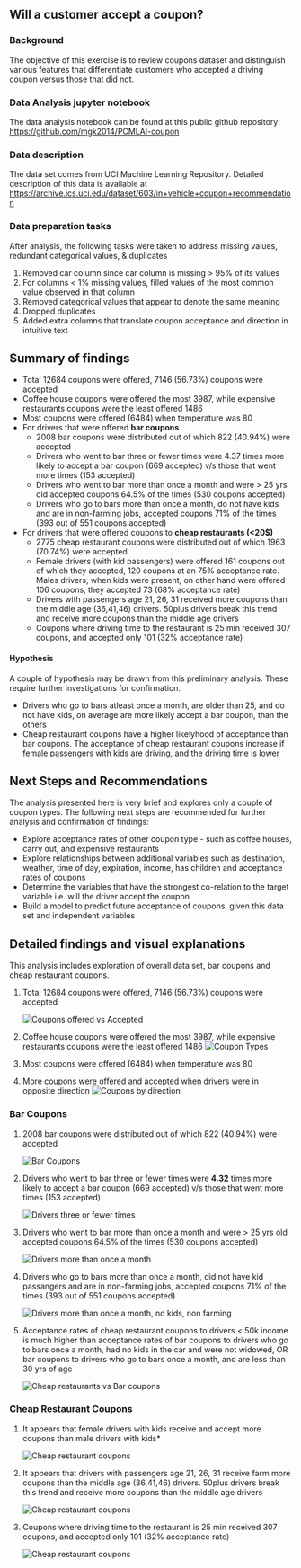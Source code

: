 ## Will a customer accept a coupon?

### Background

The objective of this exercise is to review coupons dataset and  distinguish various features that differentiate customers who accepted a driving coupon versus those that did not. 

### Data Analysis jupyter notebook
The data analysis notebook can be found at this public github repository:
https://github.com/mgk2014/PCMLAI-coupon

### Data description
The data set comes from UCI Machine Learning Repository. Detailed description of this data is available at https://archive.ics.uci.edu/dataset/603/in+vehicle+coupon+recommendation

### Data preparation tasks
After analysis, the following tasks were taken to address missing values, redundant categorical values, & duplicates
1. Removed car column since car column is missing > 95% of its values
2. For columns < 1% missing values, filled values of the most common value observed in that column
3. Removed categorical values that appear to denote the same meaning
4. Dropped duplicates
5. Added extra columns that translate coupon acceptance and direction in intuitive text

## Summary of findings

- Total 12684 coupons were offered, 7146 (56.73%) coupons were accepted 
- Coffee house coupons were offered the most 3987, while expensive restaurants coupons were the least offered 1486
- Most coupons were offered (6484) when temperature was 80
- For drivers that were offered **bar coupons**
    - 2008 bar coupons were distributed out of which 822 (40.94%) were accepted
    - Drivers who went to bar three or fewer times were 4.37 times more likely to accept a bar coupon (669 accepted) v/s those that went more times (153 accepted)
    - Drivers who went to bar more than once a month and were > 25 yrs old accepted coupons 64.5% of the times (530 coupons accepted)
    - Drivers who go to bars more than once a month, do not have kids and are in non-farming jobs, accepted coupons 71% of the times (393 out of 551 coupons accepted)
 - For drivers that were offered coupons to **cheap restaurants (<20$)**
    - 2775 cheap restaurant coupons were distributed out of which 1963 (70.74%) were accepted
    - Female drivers (with kid passengers) were offered 161 coupons out of which they accepted, 120 coupons at an 75% acceptance rate. Males drivers, when kids were present, on other hand were offered 106 coupons, they accepted 73 (68% acceptance rate)
    - Drivers with passengers age 21, 26, 31 received more coupons than the middle age (36,41,46) drivers. 50plus drivers break this trend and receive more coupons than the middle age drivers
    - Coupons where driving time to the restaurant is 25 min received 307 coupons, and accepted only 101 (32% acceptance rate)
    
 #### Hypothesis

A couple of hypothesis may be drawn from this preliminary analysis. These require further investigations for confirmation.

- Drivers who go to bars atleast once a month, are older than 25, and do not have kids, on average are more likely accept a bar coupon, than the others
- Cheap restaurant coupons have a higher likelyhood of acceptance than bar coupons. The acceptance of cheap restaurant coupons increase if female passengers with kids are driving, and the driving time is lower

 ## Next Steps and Recommendations

The analysis presented here is very brief and explores only a couple of coupon types. The following next steps are recommended for further analysis and confirmation of findings:

- Explore acceptance rates of other coupon type - such as coffee houses, carry out, and expensive restaurants
- Explore relationships between additional variables such as destination, weather, time of day, expiration, income, has children and acceptance rates of coupons
- Determine the variables that have the strongest co-relation to the target variable i.e. will the driver accept the coupon
- Build a model to predict future acceptance of coupons, given this data set and independent variables

## Detailed findings and visual explanations

This analysis includes exploration of overall data set, bar coupons and cheap restaurant coupons.

1. Total 12684 coupons were offered, 7146 (56.73%) coupons were accepted 

    ![Coupons offered vs Accepted](plots/1-proportion_of_coupons_accepted.png)

2. Coffee house coupons were offered the most 3987, while expensive restaurants coupons were the least offered 1486
    ![Coupon Types](plots/2-distribution_coupon_type.png)

3. Most coupons were offered (6484) when temperature was 80

4. More coupons were offered and accepted when drivers were in opposite direction
    ![Coupons by direction](plots/4-direction.png)

### Bar Coupons

 1. 2008 bar coupons were distributed out of which 822 (40.94%) were accepted

    ![Bar Coupons](plots/5-bar_coupon_acceptance.png)

 2. Drivers who went to bar three or fewer times were **4.32** times more likely to accept a bar coupon (669 accepted) v/s those that went more times (153 accepted)
 
    ![Drivers three or fewer times](plots/6-bar_three_or_fewertimes.png)

 3. Drivers who went to bar more than once a month and were > 25 yrs old accepted coupons 64.5% of the times (530 coupons accepted)

    ![Drivers more than once a month](plots/7-bar_morethanonce_gt25.png)

 4. Drivers who go to bars more than once a month, did not have kid passangers and are in non-farming jobs, accepted coupons 71% of the times (393 out of 551 coupons accepted)
 
    ![Drivers more than once a month, no kids, non farming](plots/8-bar_morethanoncemonth_nokids_nonfarming.png)

5. Acceptance rates of cheap restaurant coupons to drivers < 50k income is much higher than acceptance rates of bar coupons to drivers who go to bars once a month, had no kids in the car and were not widowed, OR bar coupons to drivers who go to bars once a month, and are less than 30 yrs of age

    ![Cheap restaurants vs Bar coupons](plots/9-bar_cheap_restaurants.png)

### Cheap Restaurant Coupons

1. It appears that female drivers with kids receive and accept more coupons than male drivers with kids*

    ![Cheap restaurant coupons](plots/11_cheaprest_kids_gender.png)

2. It appears that drivers with passengers age 21, 26, 31 receive farm more coupons than the middle age (36,41,46) drivers. 50plus drivers break this trend and receive more coupons than the middle age drivers

    ![Cheap restaurant coupons](plots/12_cheaprest_age.png)

3. Coupons where driving time to the restaurant is 25 min received 307 coupons, and accepted only 101 (32% acceptance rate)

    ![Cheap restaurant coupons](plots/13_cheaprest_timetaken.png)


